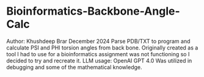 # Bioinformatics-Backbone-Angle-Calc
Author: Khushdeep Brar
December 2024
Parse PDB/TXT to program and calculate PSI and PHI torsion angles from back bone.
Originally created as a tool I had to use for a bioinformatics assignment was not functioning so I decided to try and recreate it.
LLM usage: OpenAI GPT 4.0 Was utilized in debugging and some of the mathematical knowledge.
